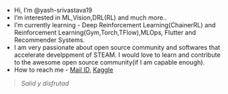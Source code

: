 * Hi, I’m @yash-srivastava19
* I’m interested in ML,Vision,DRL(RL) and much more.. 
* I’m currently learning - Deep Reinforcement Learning(ChainerRL) and Reinforcement Learning(Gym,Torch,TFlow),MLOps, Flutter and Recommender Systems.
* I am very passionate about open source community and softwares that accelerate develppment of STEAM. I would love to learn and contribute to the awesome open source community(if I am capable enough).
* How to reach me - [Mail ID](mailto:ysrivastava126@gmail.com), [Kaggle](https://www.kaggle.com/yashsrivastava51213)

> *Salid y disfrutad*
